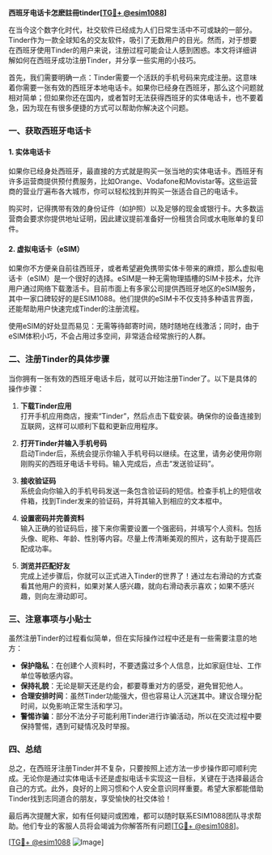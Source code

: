**西班牙电话卡怎麽註冊tinder[[TG💪+ @esim1088](https://t.me/s/esim1088)]**

在当今这个数字化时代，社交软件已经成为人们日常生活中不可或缺的一部分。Tinder作为一款全球知名的交友软件，吸引了无数用户的目光。然而，对于想要在西班牙使用Tinder的用户来说，注册过程可能会让人感到困惑。本文将详细讲解如何在西班牙成功注册Tinder，并分享一些实用的小技巧。

首先，我们需要明确一点：Tinder需要一个活跃的手机号码来完成注册。这意味着你需要一张有效的西班牙本地电话卡。如果你已经身在西班牙，那么这个问题就相对简单；但如果你还在国内，或者暂时无法获得西班牙的实体电话卡，也不要着急，因为现在有很多便捷的方式可以帮助你解决这个问题。

### 一、获取西班牙电话卡

#### 1. 实体电话卡
如果你已经身处西班牙，最直接的方式就是购买一张当地的实体电话卡。西班牙有许多运营商提供预付费服务，比如Orange、Vodafone和Movistar等。这些运营商的营业厅遍布各大城市，你可以轻松找到并购买一张适合自己的电话卡。

购买时，记得携带有效的身份证件（如护照）以及足够的现金或银行卡。大多数运营商会要求你提供地址证明，因此建议提前准备好一份租赁合同或水电账单的复印件。

#### 2. 虚拟电话卡（eSIM）
如果你不方便亲自前往西班牙，或者希望避免携带实体卡带来的麻烦，那么虚拟电话卡（eSIM）是一个很好的选择。eSIM是一种无需物理插槽的SIM卡技术，允许用户通过网络下载激活卡。目前市面上有多家公司提供西班牙地区的eSIM服务，其中一家口碑较好的是ESIM1088。他们提供的eSIM卡不仅支持多种语言界面，还能帮助用户快速完成Tinder的注册流程。

使用eSIM的好处显而易见：无需等待邮寄时间，随时随地在线激活；同时，由于eSIM体积小巧，不会占用过多空间，非常适合经常旅行的人群。

### 二、注册Tinder的具体步骤

当你拥有一张有效的西班牙电话卡后，就可以开始注册Tinder了。以下是具体的操作步骤：

1. **下载Tinder应用**  
   打开手机应用商店，搜索“Tinder”，然后点击下载安装。确保你的设备连接到互联网，这样可以顺利下载和更新应用程序。

2. **打开Tinder并输入手机号码**  
   启动Tinder后，系统会提示你输入手机号码以继续。在这里，请务必使用你刚刚购买的西班牙电话卡号码。输入完成后，点击“发送验证码”。

3. **接收验证码**  
   系统会向你输入的手机号码发送一条包含验证码的短信。检查手机上的短信收件箱，找到Tinder发来的验证码，并将其输入到相应的文本框中。

4. **设置密码并完善资料**  
   输入正确的验证码后，接下来你需要设置一个强密码，并填写个人资料。包括头像、昵称、年龄、性别等内容。尽量上传清晰美观的照片，这有助于提高匹配成功率。

5. **浏览并匹配好友**  
   完成上述步骤后，你就可以正式进入Tinder的世界了！通过左右滑动的方式查看其他用户的资料，如果对某人感兴趣，就向右滑动表示喜欢；如果不感兴趣，则向左滑动即可。

### 三、注意事项与小贴士

虽然注册Tinder的过程看似简单，但在实际操作过程中还是有一些需要注意的地方：

- **保护隐私**：在创建个人资料时，不要透露过多个人信息，比如家庭住址、工作单位等敏感内容。
- **保持礼貌**：无论是聊天还是约会，都要尊重对方的感受，避免冒犯他人。
- **合理安排时间**：虽然Tinder功能强大，但也容易让人沉迷其中。建议合理分配时间，以免影响正常生活和学习。
- **警惕诈骗**：部分不法分子可能利用Tinder进行诈骗活动，所以在交流过程中要保持警惕，遇到可疑情况及时举报。

### 四、总结

总之，在西班牙注册Tinder并不复杂，只要按照上述方法一步步操作即可顺利完成。无论你是通过实体电话卡还是虚拟电话卡实现这一目标，关键在于选择最适合自己的方式。此外，良好的上网习惯和个人安全意识同样重要。希望大家都能借助Tinder找到志同道合的朋友，享受愉快的社交体验！

最后再次提醒大家，如有任何疑问或困难，都可以随时联系ESIM1088团队寻求帮助。他们专业的客服人员将会竭诚为你解答所有问题[[TG💪+ @esim1088](https://t.me/s/esim1088)]。

[[TG💪+ @esim1088](https://t.me/s/esim1088) ![Image](https://i.postimg.cc/4NQfJmqS/Snipaste-2025-05-13-00-14-12.png)]